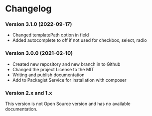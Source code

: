 Changelog
=========

### Version 3.1.0 (2022-09-17)
* Changed templatePath option in field
* Added autocomplete to off if not used for checkbox, select, radio

### Version 3.0.0 (2021-02-10)
* Created new repository and new branch in to Github
* Changed the project License to the MIT
* Writing and publish documentation
* Add to Packagist Service for installation with composer

### Version 2.x and 1.x
This version is not Open Source version and has no available documentation.